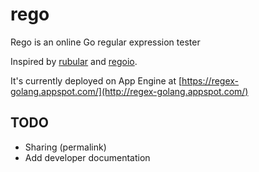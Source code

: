 rego
====

Rego is an online Go regular expression tester

Inspired by [rubular](http://rubular.com/) and [regoio](https://regoio.herokuapp.com/).

It's currently deployed on App Engine at [https://regex-golang.appspot.com/](http://regex-golang.appspot.com/)

## TODO

* Sharing (permalink)
* Add developer documentation
